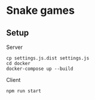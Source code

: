 # Snake games

## Setup

Server

```
cp settings.js.dist settings.js
cd docker
docker-compose up --build
```

Client

```
npm run start
```
